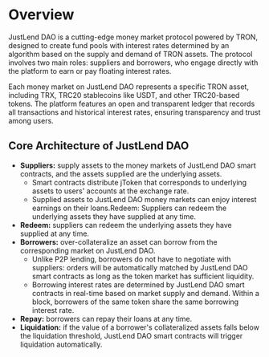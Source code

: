 # Overview
JustLend DAO is a cutting-edge money market protocol powered by TRON, designed to create fund pools with interest rates determined by an algorithm based on the supply and demand of TRON assets. The protocol involves two main roles: suppliers and borrowers, who engage directly with the platform to earn or pay floating interest rates.

Each money market on JustLend DAO represents a specific TRON asset, including TRX, TRC20 stablecoins like USDT, and other TRC20-based tokens. The platform features an open and transparent ledger that records all transactions and historical interest rates, ensuring transparency and trust among users.

## Core Architecture of JustLend DAO

- **Suppliers:** supply assets to the money markets of JustLend DAO smart contracts, and the assets supplied are the underlying assets.
  - Smart contracts distribute jToken that corresponds to underlying assets to users' accounts at the exchange rate.
  - Supplied assets to JustLend DAO money markets can enjoy interest earnings on their loans.Redeem: Suppliers can redeem the underlying assets they have supplied at any time.
- **Redeem:** suppliers can redeem the underlying assets they have supplied at any time.
- **Borrowers:** over-collateralize an asset can borrow from the corresponding market on JustLend DAO.
  - Unlike P2P lending, borrowers do not have to negotiate with suppliers: orders will be automatically matched by JustLend DAO smart contracts as long as the token market has sufficient liquidity.
  - Borrowing interest rates are determined by JustLend DAO smart contracts in real-time based on market supply and demand. Within a block, borrowers of the same token share the same borrowing interest rate.
- **Repay:** borrowers can repay their loans at any time.
- **Liquidation:** if the value of a borrower's collateralized assets falls below the liquidation threshold, JustLend DAO smart contracts will trigger liquidation automatically.


